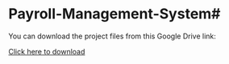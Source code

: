 # Payroll-Management-System#

You can download the project files from this Google Drive link:

[Click here to download](https://drive.google.com/file/d/1rc2Gt-ik3UR2jruYteJluJsittt-AutI/view?usp=sharing)
